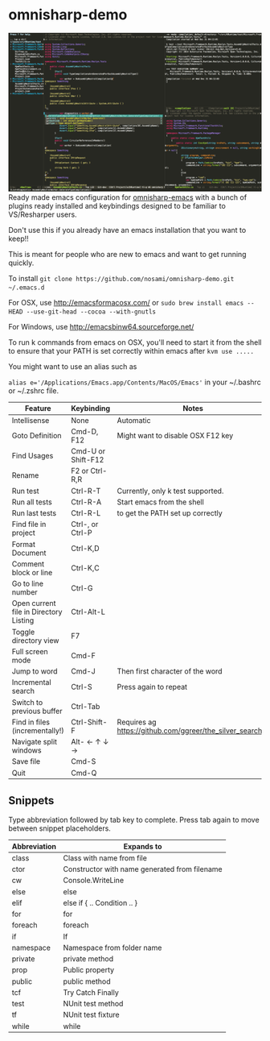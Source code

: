 omnisharp-demo
==============
![omnisharp-emacs screenshot](https://raw.githubusercontent.com/nosami/nosami.github.io/master/emacs-demo.png)
Ready made emacs configuration for [omnisharp-emacs](https://github.com/OmniSharp/omnisharp-emacs)
with a bunch of plugins ready installed and keybindings designed to be familiar to VS/Resharper users.

Don't use this if you already have an emacs installation that you want to keep!!

This is meant for people who are new to emacs and want to get running quickly.

To install ```git clone https://github.com/nosami/omnisharp-demo.git ~/.emacs.d```

For OSX, use http://emacsformacosx.com/ or ```sudo brew install emacs --HEAD --use-git-head --cocoa --with-gnutls```

For Windows, use http://emacsbinw64.sourceforge.net/

To run k commands from emacs on OSX, you'll need to start it from the shell to
ensure that your PATH is set correctly within emacs after ```kvm use .....```

You might want to use an alias such as

```alias e='/Applications/Emacs.app/Contents/MacOS/Emacs'``` in your ~/.bashrc or ~/.zshrc file.

| Feature                                | Keybinding         | Notes                                                     |
|----------------------------------------|--------------------|-----------------------------------------------------------|
| Intellisense                           | None               | Automatic                                                 |
| Goto Definition                        | Cmd-D, F12         | Might want to disable OSX F12 key                         |
| Find Usages                            | Cmd-U or Shift-F12 |                                                           |
| Rename                                 | F2 or Ctrl-R,R     |                                                           |
| Run test                               | Ctrl-R-T           | Currently, only k test supported.                         |
| Run all tests                          | Ctrl-R-A           | Start emacs from the shell                                |
| Run last tests                         | Ctrl-R-L           | to get the PATH set up correctly                          |
| Find file in project                   | Ctrl-, or Ctrl-P   |                                                           |
| Format Document                        | Ctrl-K,D           |                                                           |
| Comment block or line                  | Ctrl-K,C           |                                                           |
| Go to line number                      | Ctrl-G             |                                                           |
| Open current file in Directory Listing | Ctrl-Alt-L         |                                                           |
| Toggle directory view                  | F7                 |                                                           |
| Full screen mode                       | Cmd-F              |                                                           |
| Jump to word                           | Cmd-J              | Then first character of the word                          |
| Incremental search                     | Ctrl-S             | Press again to repeat                                     |
| Switch to previous buffer              | Ctrl-Tab           |                                                           |
| Find in files (incrementally!)         | Ctrl-Shift-F       | Requires ag https://github.com/ggreer/the_silver_searcher |
| Navigate split windows                 | Alt- ← ↑ ↓ →       |                                                           |
| Save file                              | Cmd-S              |                                                           |
| Quit                                   | Cmd-Q              |                                                           |

Snippets
--------
Type abbreviation followed by tab key to complete. Press tab again to
move between snippet placeholders.

| Abbreviation | Expands to                                    |
|--------------|-----------------------------------------------|
| class        | Class with name from file                     |
| ctor         | Constructor with name generated from filename |
| cw           | Console.WriteLine                             |
| else         | else                                          |
| elif         | else if { .. Condition .. }                   |
| for          | for                                           |
| foreach      | foreach                                       |
| if           | If                                            |
| namespace    | Namespace from folder name                    |
| private      | private method                                |
| prop         | Public property                               |
| public       | public method                                 |
| tcf          | Try Catch Finally                             |
| test         | NUnit test method                             |
| tf           | NUnit test fixture                            |
| while        | while                                         |

